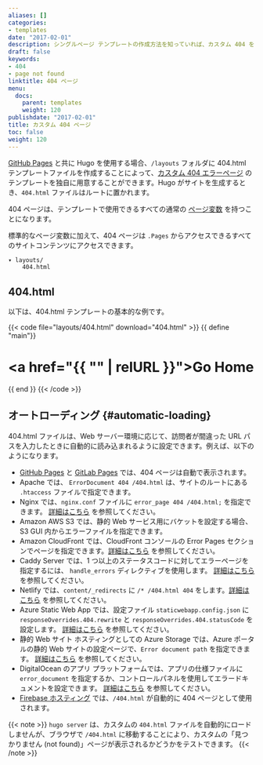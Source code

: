 ```yaml
---
aliases: []
categories:
- templates
date: "2017-02-01"
description: シングルページ テンプレートの作成方法を知っていれば、カスタム 404 を作成するためのオプションは無限にあります。
draft: false
keywords:
- 404
- page not found
linktitle: 404 ページ
menu:
  docs:
    parent: templates
    weight: 120
publishdate: "2017-02-01"
title: カスタム 404 ページ
toc: false
weight: 120
---
```


[GitHub Pages](https://pages.github.com/) と共に Hugo を使用する場合、`/layouts` フォルダに 404.html テンプレートファイルを作成することによって、[カスタム 404 エラーページ](https://docs.github.com/en/pages/getting-started-with-github-pages/creating-a-custom-404-page-for-your-github-pages-site) のテンプレートを独自に用意することができます。Hugo がサイトを生成するとき、`404.html` ファイルはルートに置かれます。

404 ページは、テンプレートで使用できるすべての通常の [ページ変数][pagevars] を持つことになります。

標準的なページ変数に加えて、404 ページは `.Pages` からアクセスできるすべてのサイトコンテンツにアクセスできます。

```txt
▾ layouts/
    404.html
```

## 404.html

以下は、404.html テンプレートの基本的な例です。

{{< code file="layouts/404.html" download="404.html" >}}
{{ define "main"}}
    <main id="main">
      <div>
       <h1 id="title"><a href="{{ "" | relURL }}">Go Home</a></h1>
      </div>
    </main>
{{ end }}
{{< /code >}}

## オートローディング {#automatic-loading}

404.html ファイルは、Web サーバー環境に応じて、訪問者が間違った URL パスを入力したときに自動的に読み込まれるように設定できます。例えば、以下のようになります。

* [GitHub Pages](/hosting-and-deployment/hosting-on-github/) と [GitLab Pages](/hosting-and-deployment/hosting-on-gitlab/) では、404 ページは自動で表示されます。
* Apache では、 `ErrorDocument 404 /404.html` は、サイトのルートにある `.htaccess` ファイルで指定できます。
* Nginx では、`nginx.conf` ファイルに `error_page 404 /404.html;` を指定できます。 [詳細はこちら](https://nginx.org/en/docs/http/ngx_http_core_module.html#error_page) を参照してください。
* Amazon AWS S3 では、静的 Web サービス用にバケットを設定する場合、S3 GUI 内からエラーファイルを指定できます。
* Amazon CloudFront では、CloudFront コンソールの Error Pages セクションでページを指定できます。[詳細はこちら](https://docs.aws.amazon.com/AmazonCloudFront/latest/DeveloperGuide/custom-error-pages.html) を参照してください。
* Caddy Server では、1 つ以上のステータスコードに対してエラーページを指定するには、 `handle_errors` ディレクティブを使用します。 [詳細はこちら](https://caddyserver.com/docs/caddyfile/directives/handle_errors) を参照してください。
* Netlify では、`content/_redirects` に `/* /404.html 404` をします。[詳細はこちら](https://www.netlify.com/docs/redirects/#custom-404) を参照してください。
* Azure Static Web App では、設定ファイル `staticwebapp.config.json` に `responseOverrides.404.rewrite` と `responseOverrides.404.statusCode` を設定します。 [詳細はこちら](https://docs.microsoft.com/en-us/azure/static-web-apps/configuration#response-overrides) を参照してください。
* 静的 Web サイト ホスティングとしての Azure Storage では、Azure ポータルの静的 Web サイトの設定ページで、`Error document path` を指定できます。 [詳細はこちら](https://docs.microsoft.com/en-us/azure/storage/blobs/storage-blob-static-website) を参照してください。
* DigitalOcean のアプリ プラットフォームでは、アプリの仕様ファイルに `error_document` を指定するか、コントロールパネルを使用してエラードキュメントを設定できます。 [詳細はこちら](https://docs.digitalocean.com/products/app-platform/how-to/manage-static-sites/#configure-a-static-site) を参照してください。
* [Firebase ホスティング](https://firebase.google.com/docs/hosting/full-config#404) では、`/404.html` が自動的に 404 ページとして使用されます。

{{< note >}}
`hugo server` は、カスタムの `404.html` ファイルを自動的にロードしませんが、ブラウザで `/404.html` に移動することにより、カスタムの「見つかりません (not found)」ページが表示されるかどうかをテストできます。
{{< /note >}}

[pagevars]: /variables/page/
